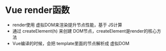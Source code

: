 # Vue render函数
* render使用 虚拟DOM来渲染提升节点性能，基于 JS计算
* 通过 createElement(h) 来创建 DOM节点，createElement是render的核心方法
* Vue编译的时候，会把 template里面的节点解析成 虚拟DOM
```jsx

```